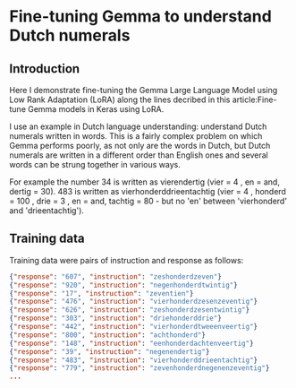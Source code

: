 # Fine-tuning Gemma to understand Dutch numerals



## Introduction

Here I demonstrate fine-tuning the Gemma Large Language Model using Low Rank Adaptation (LoRA) along the lines decribed in this article:Fine-tune Gemma models in Keras using LoRA.

I use an example in Dutch language understanding: understand Dutch numerals written in words. This is a fairly complex problem on which Gemma performs poorly, as not only are the words in Dutch, but Dutch numerals are written in a different order than English ones and several words can be strung together in various ways.

For example the number 34 is written as vierendertig (vier = 4 , en = and, dertig = 30). 483 is written as vierhonderddrieentachtig (vier = 4 , honderd = 100 , drie = 3 , en = and, tachtig = 80 - but no 'en' between 'vierhonderd' and 'drieentachtig').


## Training data

Training data were pairs of instruction and response as follows:

```json
{"response": "607", "instruction": "zeshonderdzeven"}
{"response": "920", "instruction": "negenhonderdtwintig"}
{"response": "17", "instruction": "zeventien"}
{"response": "476", "instruction": "vierhonderdzesenzeventig"}
{"response": "626", "instruction": "zeshonderdzesentwintig"}
{"response": "303", "instruction": "driehonderddrie"}
{"response": "442", "instruction": "vierhonderdtweeenveertig"}
{"response": "800", "instruction": "achthonderd"}
{"response": "148", "instruction": "eenhonderdachtenveertig"}
{"response": "39", "instruction": "negenendertig"}
{"response": "483", "instruction": "vierhonderddrieentachtig"}
{"response": "779", "instruction": "zevenhonderdnegenenzeventig"}
...
```
